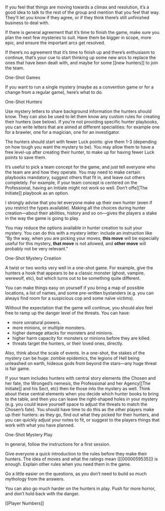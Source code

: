 
If you feel that things are moving towards a climax and resolution, it’s a good idea to talk to the rest of the group and mention that you feel that way. They’ll let you know if they agree, or if they think there’s still unfinished business to deal with.

If there is general agreement that it’s time to finish the game, make sure you plan the next few mysteries to suit. Have them be bigger in scope, more epic, and ensure the important arcs get resolved.

If there’s no agreement that it’s time to finish up and there’s enthusiasm to continue, that’s your cue to start thinking up some new arcs to replace the ones that have been dealt with, and maybe for some [[new hunters]] to join the team.

One-Shot Games

If you want to run a single mystery (maybe as a convention game or for a change from a regular game), here’s what to do.

One-Shot Hunters

Use mystery letters to share background information the hunters should know. They can also be used to let them know any custom rules for creating their hunters (see below). If you’re not providing specific hunter playbooks, you can write letters that are aimed at different specialities: for example one for a brawler, one for a magician, one for an investigator.

The hunters should start with fewer Luck points: give them 1-3 (depending on how tough you want the mystery to be). You may allow them to have a free level-up after creating their hunter, to make up for having fewer Luck points to save them.

It’s useful to pick a team concept for the game, and just tell everyone who the team are and how they operate. You may need to make certain playbooks mandatory, suggest others that fit in, and leave out others completely. For example, if your team concept is centered on the Professional, having an Initiate might not work so well. Don’t offe[[The Initiate]] playbook as an option.

I strongly advise that you let everyone make up their own hunter (even if you restrict the types available). Making all the choices during hunter creation—about their abilities, history and so on—gives the players a stake in the way the game is going to play.

You may reduce the options available in hunter creation to suit your mystery. You can do this with a mystery letter: include an instruction like “By the way, when you are picking your moves, **this move** will be especially useful for this mystery, **that move** is not allowed, and **other move** will probably not be very relevant.”

One-Shot Mystery Creation

A twist or two works very well in a one-shot game. For example, give the hunters a hook that appears to be a classic monster (ghost, vampire, werewolf, etc), but which turns out to be something quite different.

You can make things easy on yourself if you bring a map of possible locations, a list of names, and some pre-written bystanders (e.g. you can always find room for a suspicious cop and some naïve victims).

Without the expectation that the game will continue, you should also feel free to ramp up the danger level of the threats. You can have:

- more unnatural powers.
- more minions, or multiple monsters.
- higher damage attacks for monsters and minions.
- higher harm capacity for monsters or minions before they are killed.
- threats target the hunters, or their loved ones, directly.

Also, think about the scale of events. In a one-shot, the stakes of the mystery can be huge: zombie epidemics, the legions of Hell being unleashed on earth, hideous gods from beyond the stars—any huge threat is fair game.

If your team includes hunters with central story elements (the Chosen and her fate, the Wronged’s nemesis, the Professional and her Agency[[The Initiate]] and his Sect, etc) then tie those into the mystery as well. Think about these central elements when you decide which hunter books to bring to the table, and then you can leave the right-shaped holes in your mystery (e.g. you could leave yourself space to adjust the threats to match the Chosen’s fate). You should have time to do this as the other players make up their hunters: as they go, find out what they picked for their hunters, and you can quickly adjust your notes to fit, or suggest to the players things that work with what you have planned.

One-Shot Mystery Play

In general, follow the instructions for a first session.

Give everyone a quick introduction to the rules before they make their hunters. The idea of moves and what the ratings mean ([[0000059535]]) is enough. Explain other rules when you need them in the game.

Go a little easier on the questions, as you don’t need to build so much mythology from the answers.

You can also go much harder on the hunters in play. Push for more horror, and don’t hold back with the danger.

[[Player Numbers]]
